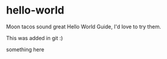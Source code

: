 # hello-world

Moon tacos sound great Hello World Guide, I'd love to try them.

This was added in git  :)

something here
